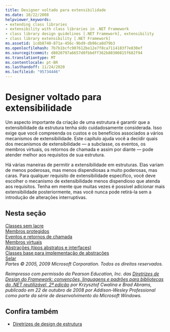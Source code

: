 ```yaml
---
title: Designer voltado para extensibilidade
ms.date: 10/22/2008
helpviewer_keywords:
- extending class libraries
- extensibility with class libraries in .NET Framework
- class library design guidelines [.NET Framework], extensibility
- class library extensibility [.NET Framework]
ms.assetid: 1cdb8740-871a-456c-9bd9-db96ca8d79b3
ms.openlocfilehash: 7b7b1bcfc907612be12e7f8ca7114183f7e830ef
ms.sourcegitcommit: d8020797a6657d0fbbdff362b80300815f682f94
ms.translationtype: MT
ms.contentlocale: pt-BR
ms.lasthandoff: 11/24/2020
ms.locfileid: "95734446"
---
```

# <a name="designing-for-extensibility"></a>Designer voltado para extensibilidade

Um aspecto importante da criação de uma estrutura é garantir que a extensibilidade da estrutura tenha sido cuidadosamente considerada. Isso exige que você compreenda os custos e os benefícios associados a vários mecanismos de extensibilidade. Este capítulo ajuda você a decidir quais dos mecanismos de extensibilidade — a subclasse, os eventos, os membros virtuais, os retornos de chamada e assim por diante — pode atender melhor aos requisitos de sua estrutura.  
  
 Há várias maneiras de permitir a extensibilidade em estruturas. Elas variam de menos poderosas, mas menos dispendiosas a muito poderosas, mas caras. Para qualquer requisito de extensibilidade específico, você deve escolher o mecanismo de extensibilidade menos dispendioso que atenda aos requisitos. Tenha em mente que muitas vezes é possível adicionar mais extensibilidade posteriormente, mas você nunca pode retirá-la sem a introdução de alterações interruptivas.  
  
## <a name="in-this-section"></a>Nesta seção  

 [Classes sem lacre](unsealed-classes.md)  
 [Membros protegidos](protected-members.md)  
 [Eventos e retornos de chamada](events-and-callbacks.md)  
 [Membros virtuais](virtual-members.md)  
 [Abstrações (tipos abstratos e interfaces)](abstractions-abstract-types-and-interfaces.md)  
 [Classes base para implementação de abstrações](base-classes-for-implementing-abstractions.md)  
 [Selar](sealing.md)  
 *Partes © 2005, 2009 Microsoft Corporation. Todos os direitos reservados.*  
  
 *Reimpresso com permissão da Pearson Education, Inc. das [Diretrizes de Design do Framework: convenções, linguagens e padrões para bibliotecas do .NET reutilizável, 2ª edição](https://www.informit.com/store/framework-design-guidelines-conventions-idioms-and-9780321545619) por Krzysztof Cwalina e Brad Abrams, publicado em 22 de outubro de 2008 por Addison-Wesley Professional como parte da série de desenvolvimento do Microsoft Windows.*  
  
## <a name="see-also"></a>Confira também

- [Diretrizes de design de estrutura](index.md)
